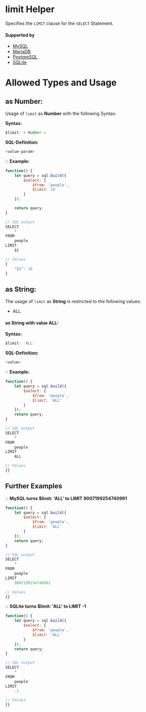 # limit Helper
Specifies the `LIMIT` clause for the `SELECT` Statement.

#### Supported by
- [MySQL](https://dev.mysql.com/doc/refman/5.5/en/select.html#idm140536593160960)
- [MariaDB](https://mariadb.com/kb/en/library/limit/)
- [PostgreSQL](https://www.postgresql.org/docs/9.5/static/sql-select.html#SQL-LIMIT)
- [SQLite](https://sqlite.org/lang_select.html#limitoffset)

# Allowed Types and Usage

## as Number:

Usage of `limit` as **Number** with the following Syntax:

**Syntax:**

```javascript
$limit: < Number >
```

**SQL-Definition:**
```javascript
<value-param>
```

:bulb: **Example:**
```javascript
function() {
    let query = sql.build({
        $select: {
            $from: 'people',
            $limit: 10
        }
    });

    return query;
}

// SQL output
SELECT
    *
FROM
    people
LIMIT
    $1

// Values
{
    "$1": 10
}
```

## as String:

The usage of `limit` as **String** is restricted to the following values:
- ALL

#### as String with value **ALL**:
**Syntax:**

```javascript
$limit: 'ALL'
```

**SQL-Definition:**
```javascript
<value>
```

:bulb: **Example:**
```javascript
function() {
    let query = sql.build({
        $select: {
            $from: 'people',
            $limit: 'ALL'
        }
    });
    return query;
}

// SQL output
SELECT
    *
FROM
    people
LIMIT
    ALL

// Values
{}
```
## Further Examples

:bulb: **MySQL turns $limit: 'ALL' to LIMIT 9007199254740991**
```javascript
function() {
    let query = sql.build({
        $select: {
            $from: 'people',
            $limit: 'ALL'
        }
    });
    return query;
}

// SQL output
SELECT
    *
FROM
    people
LIMIT
    9007199254740991

// Values
{}
```

:bulb: **SQLite turns $limit: 'ALL' to LIMIT -1**
```javascript
function() {
    let query = sql.build({
        $select: {
            $from: 'people',
            $limit: 'ALL'
        }
    });
    return query;
}

// SQL output
SELECT
    *
FROM
    people
LIMIT
    -1

// Values
{}
```

